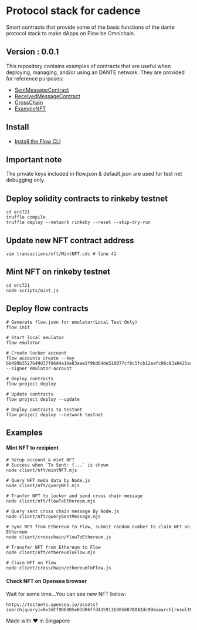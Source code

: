 # Protocol stack for cadence
Smart contracts that provide some of the basic functions of the dante protocol stack to make dApps on Flow be Omnichain.

## Version : 0.0.1

This repository contains examples of contracts that are useful when deploying, managing, and/or using an DANTE network. They are provided for reference purposes:

   * [SentMessageContract](./contracts/SentMessageContract.cdc)
   * [ReceivedMessageContract](./contracts/ReceivedMessageContract.cdc)
   * [CrossChain](./contracts/CrossChain.cdc)
   * [ExampleNFT](./examples/ExampleNFT.cdc)


## Install
* [Install the Flow CLI](https://docs.onflow.org/flow-cli/install/)

## Important note
The private keys included in flow.json & default.json are used for test net debugging only. 

## Deploy solidity contracts to rinkeby testnet
```
cd erc721
truffle compile
truffle deploy --network rinkeby --reset --skip-dry-run
```

## Update new NFT contract address
```
vim transactions/nft/MintNFT.cdc # line 41
```

## Mint NFT on rinkeby testnet
```
cd erc721
node scripts/mint.js
```

## Deploy flow contracts
```
# Generate flow.json for emulator(Local Test Only)
flow init

# Start local emulator
flow emulator

# Create locker account
flow accounts create --key bb499b3527649d37f86d4a16e83aae2f9bd64de510077cf8c5fcb12eafc96c93a0425ac965ce4eb2cc2dd5a350569f10035b4308aadfc544415ddc812f919025 --signer emulator-account

# Deploy contracts
flow project deploy

# Update contracts
flow project deploy --update

# Deploy contracts to testnet
flow project deploy --network testnet
```

## Examples

#### Mint NFT to recipient
```
# Setup account & mint NFT 
# Success when `Tx Sent: {...` is shown
node client/nft/mintNFT.mjs

# Query NFT meda data by Node.js
node client/nft/queryNFT.mjs

# Tranfer NFT to locker and send cross chain message
node client/nft/flowToEthereum.mjs

# Query sent cross chain message By Node.js
node client/nft/querySentMessage.mjs

# Sync NFT from Ethereum to Flow, submit random number to claim NFT on Ethereum
node client/crosschain/flowToEthereum.js

# Transfer NFT from Ethereum to Flow
node client/nft/ethereumToFlow.mjs

# Claim NFT on Flow
node client/crosschain/ethereumToFlow.js

```

#### Check NFT on Opensea browser

Wait for some time...You can see new NFT below:

```
https://testnets.opensea.io/assets?search[query]=0x3dCf9DE8B5e07dB6ffd435911E085687B0A2dc99&search[resultModel]=ASSETS
```

Made with ❤️ in Singapore
